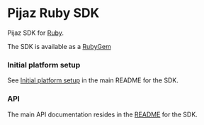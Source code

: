 Pijaz Ruby SDK
=================

Pijaz SDK for [Ruby](https://www.ruby-lang.org).

The SDK is available as a [RubyGem](https://rubygems.org/gems/pijaz-sdk)


### Initial platform setup

See [Initial platform setup](https://github.com/pijaz/pijaz-sdk#initial-platform-setup) in the main README for the SDK.


### API

The main API documentation resides in the [README](https://github.com/pijaz/pijaz-sdk#api) for the SDK.

